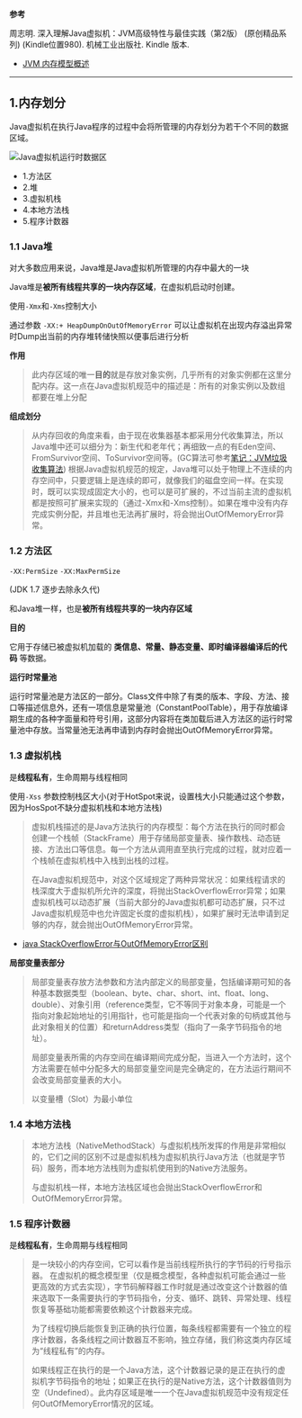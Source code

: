 
**参考**

周志明. 深入理解Java虚拟机：JVM高级特性与最佳实践（第2版） (原创精品系列) (Kindle位置980). 机械工业出版社. Kindle 版本. 

- [JVM 内存模型概述](http://www.wanandroid.com/blog/show/2152)

-----

## 1.内存划分

Java虚拟机在执行Java程序的过程中会将所管理的内存划分为若干个不同的数据区域。

![Java虚拟机运行时数据区](https://github.com/sparkfengbo/AndroidNotes/blob/master/PictureRes/JVM/Java%E8%99%9A%E6%8B%9F%E6%9C%BA%E8%BF%90%E8%A1%8C%E6%97%B6%E6%95%B0%E6%8D%AE%E5%8C%BA.png?raw=true)

- 1.方法区
- 2.堆
- 3.虚拟机栈
- 4.本地方法栈
- 5.程序计数器

### 1.1 Java堆

对大多数应用来说，Java堆是Java虚拟机所管理的内存中最大的一块

Java堆是**被所有线程共享的一块内存区域**，在虚拟机启动时创建。

使用`-Xmx`和`-Xms`控制大小

通过参数 `-XX:+ HeapDumpOnOutOfMemoryError` 可以让虚拟机在出现内存溢出异常时Dump出当前的内存堆转储快照以便事后进行分析


**作用**

>此内存区域的唯一**目的**就是存放对象实例，几乎所有的对象实例都在这里分配内存。这一点在Java虚拟机规范中的描述是：所有的对象实例以及数组都要在堆上分配


**组成划分**

>从内存回收的角度来看，由于现在收集器基本都采用分代收集算法，所以Java堆中还可以细分为：新生代和老年代；再细致一点的有Eden空间、FromSurvivor空间、ToSurvivor空间等。(GC算法可参考[笔记：JVM垃圾收集算法](https://github.com/sparkfengbo/AndroidNotes/blob/master/JVM/JVM%E5%9E%83%E5%9C%BE%E6%94%B6%E9%9B%86%E7%AE%97%E6%B3%95.md))
>根据Java虚拟机规范的规定，Java堆可以处于物理上不连续的内存空间中，只要逻辑上是连续的即可，就像我们的磁盘空间一样。在实现时，既可以实现成固定大小的，也可以是可扩展的，不过当前主流的虚拟机都是按照可扩展来实现的（通过-Xmx和-Xms控制）。如果在堆中没有内存完成实例分配，并且堆也无法再扩展时，将会抛出OutOfMemoryError异常。


### 1.2 方法区

`-XX:PermSize`  `-XX:MaxPermSize`

(JDK 1.7 逐步去除永久代)

和Java堆一样，也是**被所有线程共享的一块内存区域**

**目的**

它用于存储已被虚拟机加载的 **类信息、常量、静态变量、即时编译器编译后的代码** 等数据。

**运行时常量池**

运行时常量池是方法区的一部分。Class文件中除了有类的版本、字段、方法、接口等描述信息外，还有一项信息是常量池（ConstantPoolTable），用于存放编译期生成的各种字面量和符号引用，这部分内容将在类加载后进入方法区的运行时常量池中存放。当常量池无法再申请到内存时会抛出OutOfMemoryError异常。

### 1.3 虚拟机栈

是**线程私有**，生命周期与线程相同

使用`-Xss` 参数控制栈区大小(对于HotSpot来说，设置栈大小只能通过这个参数，因为HosSpot不缺分虚拟机栈和本地方法栈)

>虚拟机栈描述的是Java方法执行的内存模型：每个方法在执行的同时都会创建一个栈帧（StackFrame）用于存储局部变量表、操作数栈、动态链接、方法出口等信息。每一个方法从调用直至执行完成的过程，就对应着一个栈帧在虚拟机栈中入栈到出栈的过程。
>
>在Java虚拟机规范中，对这个区域规定了两种异常状况：如果线程请求的栈深度大于虚拟机所允许的深度，将抛出StackOverflowError异常；如果虚拟机栈可以动态扩展（当前大部分的Java虚拟机都可动态扩展，只不过Java虚拟机规范中也允许固定长度的虚拟机栈），如果扩展时无法申请到足够的内存，就会抛出OutOfMemoryError异常。

- [java StackOverflowError与OutOfMemoryError区别](http://blog.csdn.net/chenchaofuck1/article/details/51144223)

**局部变量表部分**

>局部变量表存放方法参数和方法内部定义的局部变量，包括编译期可知的各种基本数据类型（boolean、byte、char、short、int、float、long、double）、对象引用（reference类型，它不等同于对象本身，可能是一个指向对象起始地址的引用指针，也可能是指向一个代表对象的句柄或其他与此对象相关的位置）和returnAddress类型（指向了一条字节码指令的地址）。
>
>局部变量表所需的内存空间在编译期间完成分配，当进入一个方法时，这个方法需要在帧中分配多大的局部变量空间是完全确定的，在方法运行期间不会改变局部变量表的大小。
>
>以变量槽（Slot）为最小单位

### 1.4 本地方法栈

>本地方法栈（NativeMethodStack）与虚拟机栈所发挥的作用是非常相似的，它们之间的区别不过是虚拟机栈为虚拟机执行Java方法（也就是字节码）服务，而本地方法栈则为虚拟机使用到的Native方法服务。
>
>与虚拟机栈一样，本地方法栈区域也会抛出StackOverflowError和OutOfMemoryError异常。

### 1.5 程序计数器

是**线程私有**，生命周期与线程相同

>是一块较小的内存空间，它可以看作是当前线程所执行的字节码的行号指示器。
在虚拟机的概念模型里（仅是概念模型，各种虚拟机可能会通过一些更高效的方式去实现），字节码解释器工作时就是通过改变这个计数器的值来选取下一条需要执行的字节码指令，分支、循环、跳转、异常处理、线程恢复等基础功能都需要依赖这个计数器来完成。
>
>为了线程切换后能恢复到正确的执行位置，每条线程都需要有一个独立的程序计数器，各条线程之间计数器互不影响，独立存储，我们称这类内存区域为“线程私有”的内存。
>
>如果线程正在执行的是一个Java方法，这个计数器记录的是正在执行的虚拟机字节码指令的地址；如果正在执行的是Native方法，这个计数器值则为空（Undefined）。此内存区域是唯一一个在Java虚拟机规范中没有规定任何OutOfMemoryError情况的区域。

